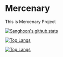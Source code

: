 # Mercenary
This is Mercenary Project

[![Sanghoon's github stats](https://github-readme-stats.vercel.app/api?username=silenc3502&theme=react&show_icons=true)](https://github.com/embedded-bitai/Mercenary)

[![Top Langs](https://github-readme-stats.vercel.app/api/top-langs/?username=silenc3502)](https://github.com/embedded-bitai/Mercenary)

[![Top Langs](https://github-readme-stats.vercel.app/api/top-langs/?username=silenc3502&layout=compact)](https://github.com/embedded-bitai/Mercenary)
